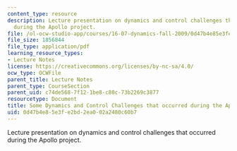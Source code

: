 ```yaml
---
content_type: resource
description: Lecture presentation on dynamics and control challenges that occurred
  during the Apollo project.
file: /ol-ocw-studio-app/courses/16-07-dynamics-fall-2009/0d47b4e85e3fe2bd2ea002a2480c60b7_MIT16_07F09_Lec32.pdf
file_size: 1856844
file_type: application/pdf
learning_resource_types:
- Lecture Notes
license: https://creativecommons.org/licenses/by-nc-sa/4.0/
ocw_type: OCWFile
parent_title: Lecture Notes
parent_type: CourseSection
parent_uid: c74de568-7f12-1be8-c80c-73b2269c3877
resourcetype: Document
title: Some Dynamics and Control Challenges that occurred during the Apollo Project
uid: 0d47b4e8-5e3f-e2bd-2ea0-02a2480c60b7
---
```

Lecture presentation on dynamics and control challenges that occurred during the Apollo project.
